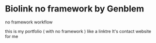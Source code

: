 # Biolink no framework by Genblem
no framework workflow

this is my portfolio ( with no framework ) like a linktre 
It's contact website for me 
